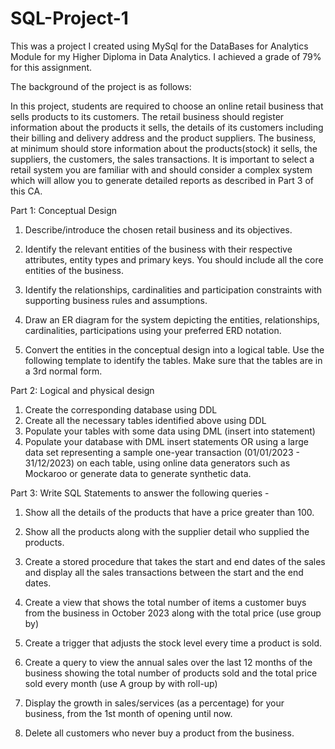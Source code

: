 # SQL-Project-1

This was a project I created using MySql for the DataBases for Analytics Module for my Higher Diploma in Data Analytics. I achieved a grade of 79% for this assignment.

The background of the project is as follows:

In this project, students are required to choose an online retail business that sells products to its customers. The retail business should register information about the products it sells, the details of its customers including their billing and delivery address and the product suppliers. The business, at minimum should store information about the products(stock) it sells, the suppliers, the customers, the sales transactions. It is important to select a retail system you are familiar with and should consider a complex system which will allow you to generate detailed reports as described in Part 3 of this CA. 
 
Part 1: Conceptual Design 

1.	Describe/introduce the chosen retail business and its objectives.
   
2.	Identify the relevant entities of the business with their respective attributes, entity types and primary keys. You should include all the core entities of the business.

   
3.	Identify the relationships, cardinalities and participation constraints with supporting business rules and assumptions.
   
4.	Draw an ER diagram for the system depicting the entities, relationships, cardinalities, participations using your preferred ERD notation.
   
5.	Convert the entities in the conceptual design into a logical table. Use the following template to identify the tables. Make sure that the tables are in a 3rd normal form.
    

Part 2: Logical and physical design 

1.	Create the corresponding database using DDL 
2.	Create all the necessary tables identified above using DDL
3.	Populate your tables with some data using DML (insert into statement)
4.	Populate your database with DML insert statements OR using a large data set representing a sample one-year transaction (01/01/2023 - 31/12/2023) on each table, using online data generators such as Mockaroo or generate data to generate synthetic data.


Part 3: Write SQL Statements to answer the following queries - 

1.	Show all the details of the products that have a price greater than 100.
   
2.	Show all the products along with the supplier detail who supplied the products.
   
3.	Create a stored procedure that takes the start and end dates of the sales and display all the sales transactions between the start and the end dates.
	
4.	Create a view that shows the total number of items a customer buys from the business in October 2023 along with the total price (use group by)
   
5.	Create a trigger that adjusts the stock level every time a product is sold.
    
6.	Create a query to view the annual sales over the last 12 months of the business showing the total number of products sold and the total price sold every month (use A group by with roll-up)
    
7.	Display the growth in sales/services (as a percentage) for your business, from the 1st month of opening until now.
    
8.	Delete all customers who never buy a product from the business.

